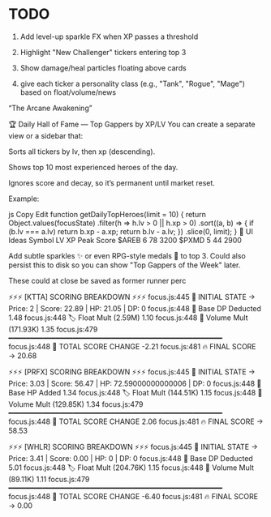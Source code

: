 # TODO

1. Add level-up sparkle FX when XP passes a threshold

2. Highlight "New Challenger" tickers entering top 3

3. Show damage/heal particles floating above cards

4. give each ticker a personality class (e.g., "Tank", "Rogue", "Mage") based on float/volume/news


“The Arcane Awakening”




🏆 Daily Hall of Fame — Top Gappers by XP/LV
You can create a separate view or a sidebar that:

Sorts all tickers by lv, then xp (descending).

Shows top 10 most experienced heroes of the day.

Ignores score and decay, so it’s permanent until market reset.

Example:

js
Copy
Edit
function getDailyTopHeroes(limit = 10) {
    return Object.values(focusState)
        .filter(h => h.lv > 0 || h.xp > 0)
        .sort((a, b) => {
            if (b.lv === a.lv) return b.xp - a.xp;
            return b.lv - a.lv;
        })
        .slice(0, limit);
}
👑 UI Ideas
Symbol	LV	XP	Peak Score
$AREB	6	78	3200
$PXMD	5	44	2900

Add subtle sparkles ✨ or even RPG-style medals 🥇 to top 3. Could also persist this to disk so you can show "Top Gappers of the Week" later.

These could at close be saved as former runner perc






⚡⚡⚡ [KTTA] SCORING BREAKDOWN ⚡⚡⚡
focus.js:445 📜 INITIAL STATE → Price: 2 |  Score: 22.89 | HP: 21.05 | DP: 0
focus.js:448 🤎 Base DP Deducted               1.48
focus.js:448 🏷️ Float Mult (2.59M)             1.10
focus.js:448 📢 Volume Mult (171.93K)          1.35
focus.js:479 ━━━━━━━━━━━━━━━━━━━━━━━━━━━━━━━━━━━━━━━━━━━━━━━━━━
focus.js:448 🎯 TOTAL SCORE CHANGE             -2.21
focus.js:481 🔥 FINAL SCORE → 20.68


⚡⚡⚡ [PRFX] SCORING BREAKDOWN ⚡⚡⚡
focus.js:445 📜 INITIAL STATE → Price: 3.03 |  Score: 56.47 | HP: 72.59000000000006 | DP: 0
focus.js:448 💖 Base HP Added                  1.34
focus.js:448 🏷️ Float Mult (144.51K)           1.15
focus.js:448 📢 Volume Mult (129.85K)          1.34
focus.js:479 ━━━━━━━━━━━━━━━━━━━━━━━━━━━━━━━━━━━━━━━━━━━━━━━━━━
focus.js:448 🎯 TOTAL SCORE CHANGE             2.06
focus.js:481 🔥 FINAL SCORE → 58.53


⚡⚡⚡ [WHLR] SCORING BREAKDOWN ⚡⚡⚡
focus.js:445 📜 INITIAL STATE → Price: 3.41 |  Score: 0.00 | HP: 0 | DP: 0
focus.js:448 🤎 Base DP Deducted               5.01
focus.js:448 🏷️ Float Mult (204.76K)           1.15
focus.js:448 📢 Volume Mult (89.11K)           1.11
focus.js:479 ━━━━━━━━━━━━━━━━━━━━━━━━━━━━━━━━━━━━━━━━━━━━━━━━━━
focus.js:448 🎯 TOTAL SCORE CHANGE             -6.40
focus.js:481 🔥 FINAL SCORE → 0.00